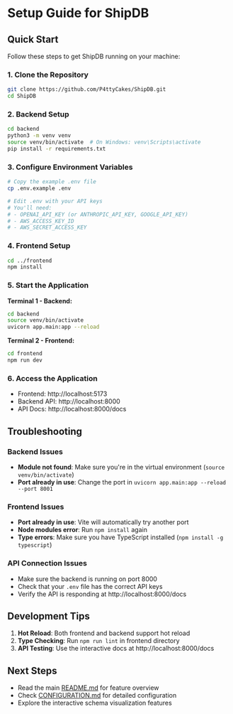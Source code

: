 # Setup Guide for ShipDB

## Quick Start

Follow these steps to get ShipDB running on your machine:

### 1. Clone the Repository

```bash
git clone https://github.com/P4ttyCakes/ShipDB.git
cd ShipDB
```

### 2. Backend Setup

```bash
cd backend
python3 -m venv venv
source venv/bin/activate  # On Windows: venv\Scripts\activate
pip install -r requirements.txt
```

### 3. Configure Environment Variables

```bash
# Copy the example .env file
cp .env.example .env

# Edit .env with your API keys
# You'll need:
# - OPENAI_API_KEY (or ANTHROPIC_API_KEY, GOOGLE_API_KEY)
# - AWS_ACCESS_KEY_ID
# - AWS_SECRET_ACCESS_KEY
```

### 4. Frontend Setup

```bash
cd ../frontend
npm install
```

### 5. Start the Application

**Terminal 1 - Backend:**
```bash
cd backend
source venv/bin/activate
uvicorn app.main:app --reload
```

**Terminal 2 - Frontend:**
```bash
cd frontend
npm run dev
```

### 6. Access the Application

- Frontend: http://localhost:5173
- Backend API: http://localhost:8000
- API Docs: http://localhost:8000/docs

## Troubleshooting

### Backend Issues

- **Module not found**: Make sure you're in the virtual environment (`source venv/bin/activate`)
- **Port already in use**: Change the port in `uvicorn app.main:app --reload --port 8001`

### Frontend Issues

- **Port already in use**: Vite will automatically try another port
- **Node modules error**: Run `npm install` again
- **Type errors**: Make sure you have TypeScript installed (`npm install -g typescript`)

### API Connection Issues

- Make sure the backend is running on port 8000
- Check that your `.env` file has the correct API keys
- Verify the API is responding at http://localhost:8000/docs

## Development Tips

1. **Hot Reload**: Both frontend and backend support hot reload
2. **Type Checking**: Run `npm run lint` in frontend directory
3. **API Testing**: Use the interactive docs at http://localhost:8000/docs

## Next Steps

- Read the main [README.md](README.md) for feature overview
- Check [CONFIGURATION.md](CONFIGURATION.md) for detailed configuration
- Explore the interactive schema visualization features
